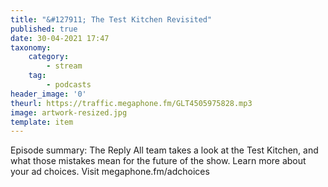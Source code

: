 ```yaml
---
title: "&#127911; The Test Kitchen Revisited"
published: true
date: 30-04-2021 17:47
taxonomy:
    category:
        - stream
    tag:
        - podcasts
header_image: '0'
theurl: https://traffic.megaphone.fm/GLT4505975828.mp3
image: artwork-resized.jpg
template: item
--- 
```

Episode summary: The Reply All team takes a look at the Test Kitchen, and what those mistakes mean for the future of the show. Learn more about your ad choices. Visit megaphone.fm/adchoices
